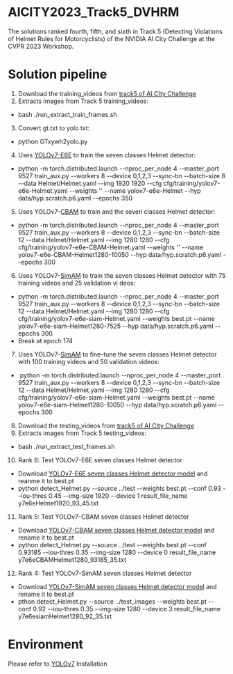 # AICITY2023_Track5_DVHRM
The solutions ranked fourth, fifth, and sixth in Track 5 (Detecting Violations of Helmet Rules for Motorcyclists) of the NVIDIA AI City Challenge at the CVPR 2023 Workshop.

# Solution pipeline
1. Download the training_videos from [track5 of AI CIty Challenge](http://www.aicitychallenge.org/2023-track5-download/)
2. Extracts images from Track 5 training_videos: 
- bash ./run_extract_train_frames.sh
3. Convert gt.txt to yolo txt: 
- python GTxywh2yolo.py
4. Uses [YOLOv7-E6E](https://github.com/WongKinYiu/yolov7) to train the seven classes Helmet detector: 
- python -m torch.distributed.launch --nproc_per_node 4 --master_port 9527 train_aux.py --workers 8 --device 0,1,2,3 --sync-bn --batch-size 8 --data Helmet/Helmet.yaml --img 1920 1920 --cfg cfg/training/yolov7-e6e-Helmet.yaml --weights '' --name yolov7-e6e-Helmet --hyp data/hyp.scratch.p6.yaml --epochs 350
5. Uses YOLOv7-[CBAM](https://openaccess.thecvf.com/content_ECCV_2018/papers/Sanghyun_Woo_Convolutional_Block_Attention_ECCV_2018_paper.pdf) to train and the seven classes Helmet detector: 
- python -m torch.distributed.launch --nproc_per_node 4 --master_port 9527 train_aux.py --workers 8 --device 0,1,2,3 --sync-bn --batch-size 12 --data Helmet/Helmet.yaml --img 1280 1280 --cfg cfg/training/yolov7-e6e-CBAM-Helmet.yaml --weights '' --name yolov7-e6e-CBAM-Helmet1280-10050 --hyp data/hyp.scratch.p6.yaml --epochs 300
6. Uses YOLOv7-[SimAM](https://proceedings.mlr.press/v139/yang21o.html) to train the seven classes Helmet detector with 75 training videos and 25 validation vi deos: 
- python -m torch.distributed.launch --nproc_per_node 4 --master_port 9527 train_aux.py --workers 8 --device 0,1,2,3 --sync-bn --batch-size 12 --data Helmet/Helmet.yaml --img 1280 1280 --cfg cfg/training/yolov7-e6e-siam-Helmet.yaml --weights best.pt --name yolov7-e6e-siam-Helmet1280-7525 --hyp data/hyp.scratch.p6.yaml --epochs 300
- Break at epoch 174 
7. Uses YOLOv7-[SimAM](https://proceedings.mlr.press/v139/yang21o.html) to fine-tune the seven classes Helmet detector with 100 training videos and 50 validation videos:
- &nbsp;python -m torch.distributed.launch --nproc_per_node 4 --master_port 9527 train_aux.py --workers 8 --device 0,1,2,3 --sync-bn --batch-size 12 --data Helmet/Helmet.yaml --img 1280 1280 --cfg cfg/training/yolov7-e6e-siam-Helmet.yaml --weights best.pt --name yolov7-e6e-siam-Helmet1280-10050 --hyp data/hyp.scratch.p6.yaml --epochs 300
8. Download the testing_videos from [track5 of AI CIty Challenge](http://www.aicitychallenge.org/2023-track5-download/)
9. Extracts images from Track 5 testing_videos: 
- bash ./run_extract_test_frames.sh
10. Rank 6: Test YOLOv7-E6E seven classes Helmet detector
- Download [YOLOv7-E6E seven classes Helmet detector model](https://drive.google.com/file/d/1rdo1H11KvoSBVlawouDmZiYYLEQZjeAh/view?usp=share_link) and reanme it to best.pt
- python detect_Helmet.py --source ../test --weights best.pt --conf 0.93 --iou-thres 0.45 --img-size 1920 --device 1 result_file_name y7e6eHelmet1920_93_45.txt
11. Rank 5: Test YOLOv7-CBAM seven classes Helmet detector
- Download [YOLOv7-CBAM seven classes Helmet detector model](https://drive.google.com/file/d/1KGx9E-hEDjgImkxih-W-YJHIQezyuRD7/view?usp=share_link) and rename it to best.pt
- python detect_Helmet.py --source ../test --weights best.pt --conf 0.93185 --iou-thres 0.35 --img-size 1280 --device 0 result_file_name y7e6eCBAMHelmet1280_93185_35.txt
12. Rank 4: Test YOLOv7-SimAM seven classes Helmet detector
- Download [YOLOv7-SimAM seven classes Helmet detector model](https://drive.google.com/file/d/1gmnUySGZsz438I-y1KBYS8KQsw33jLuL/view?usp=share_link) and rename it to best.pt
- pthon detect_Helmet.py --source ../test_images --weights best.pt --conf 0.92 --iou-thres 0.35 --img-size 1280 --device 3 result_file_name y7e6esiamHelmet1280_92_35.txt
# Environment
Please refer to [YOLOv7](https://github.com/WongKinYiu/yolov7) Installation
